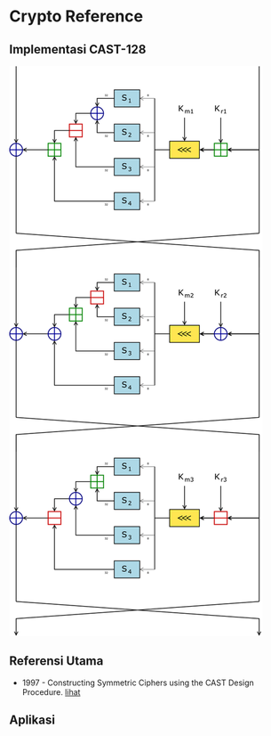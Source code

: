 # Crypto Reference

## Implementasi CAST-128

![round](round.png)

## Referensi Utama

* 1997 - Constructing Symmetric Ciphers using the CAST Design Procedure. [lihat](1997.adams.pdf)

## Aplikasi